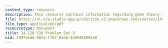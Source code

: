 ```yaml
---
content_type: resource
description: This resource contains information regarding game theory.
file: https://ol-ocw-studio-app-production.s3.amazonaws.com/courses/14-126-game-theory-spring-2016/7097eed6507aff970ab04db9488095a0_MIT14_126S16_ProblemSet_3.pdf
file_type: application/pdf
resourcetype: Document
title: 14.126 S16 Problem Set 3
uid: 7097eed6-507a-ff97-0ab0-4db9488095a0
---
```

